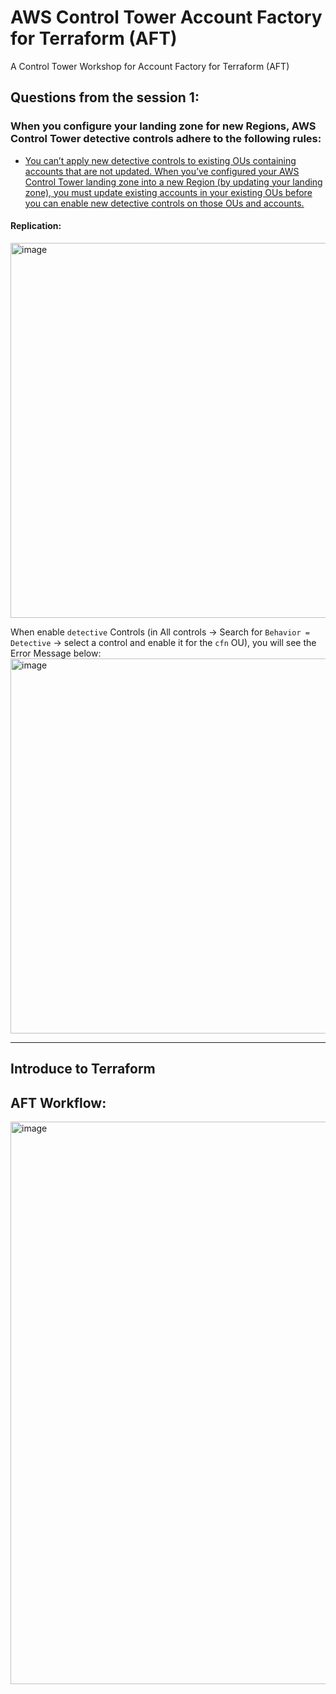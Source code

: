 # AWS Control Tower Account Factory for Terraform (AFT)
A Control Tower Workshop for Account Factory for Terraform (AFT)

## Questions from the session 1:
### When you configure your landing zone for new Regions, AWS Control Tower detective controls adhere to the following rules:

- [You can’t apply new detective controls to existing OUs containing accounts that are not updated. When you’ve configured your AWS Control Tower landing zone into a new Region (by updating your landing zone), you must update existing accounts in your existing OUs before you can enable new detective controls on those OUs and accounts.](https://docs.aws.amazon.com/controltower/latest/userguide/region-how.html#:~:text=You%20can%E2%80%99t%20apply,OUs%20and%20accounts.)

#### Replication:
<img width="600" alt="image" src="https://github.com/aws-6w8hnx/ct-workshop-aft/assets/104741984/32e19305-2a05-416a-8807-101001e34234">

When enable `detective` Controls (in All controls -> Search for `Behavior = Detective` -> select a control and enable it for the `cfn` OU), you will see the Error Message below:
<img width="600" alt="image" src="https://github.com/aws-6w8hnx/ct-workshop-aft/assets/104741984/061df152-5167-4049-bbef-326ac88c86f0">



---
## Introduce to Terraform



## AFT Workflow:
<img width="900" alt="image" src="https://github.com/aws-6w8hnx/ct-workshop-aft/assets/104741984/3612bddd-2b77-4ea0-84bc-c47f9885ad8f">

